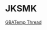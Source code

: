 # JKSMK

[GBATemp Thread](https://gbatemp.net/threads/release-jksmk-quick-compact-save-manager.433204)
